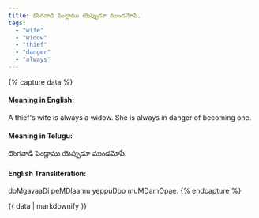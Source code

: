 ```yaml
---
title: దొంగవాడి పెండ్లాము యెప్పుడూ ముండమోపే.
tags:
  - "wife"
  - "widow"
  - "thief"
  - "danger"
  - "always"
---
```


{% capture data %}
#### Meaning in English:
A thief's wife is always a widow.
She is always in danger of becoming one.

#### Meaning in Telugu:
దొంగవాడి పెండ్లాము యెప్పుడూ ముండమోపే.

#### English Transliteration:
doMgavaaDi peMDlaamu yeppuDoo muMDamOpae.
{% endcapture %}

{{ data | markdownify }}

